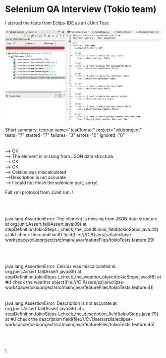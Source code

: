 # Selenium QA Interview (Tokio team)


I started the tests from Eclips-IDE as an JUnit Test:

![Title](./resources/1.JPG)

Short summary:
testrun name="testRunner" project="tokioproject" tests="7" started="7" failures="3" errors="0" ignored="0" \
<testsuite name="testRun.testRunner" time="6.226"> \
<testsuite name="Tokio team" time="6.226"> \
<testcase name="I want to check the city field" classname="Tokio team" time="4.834"/> --> OK\
<testcase name="I want to check the conditionID field" classname="Tokio team" time="0.282"> --> The element is missing from JSON data structure.\
<testcase name="I want to check the condition field" classname="Tokio team" time="0.204"/> --> OK\
<testcase name="I want to check the icon field" classname="Tokio team" time="0.258"/> --> OK\
<testcase name="I want to check the weather object" classname="Tokio team" time="0.2">--> Celsius was miscalculated\
<testcase name="I want to check the description field" classname="Tokio team" time="0.216"> -->Description is not accurate\
<testcase name="I want to check Sydneys weather date and time" classname="Tokio team" time="0.232"/> --> I could not finish the selenium part, sorry\

Full xml protocol from JUnit run:
<testrun name="testRunner" project="tokioproject" tests="7" started="7" failures="3" errors="0" ignored="0">\  
<testsuite name="testRun.testRunner" time="6.226">\
<testsuite name="Tokio team" time="6.226">\
<testcase name="I want to check the city field" classname="Tokio team" time="4.834"/>\
<testcase name="I want to check the conditionID field" classname="Tokio team" time="0.282">\
<failure>java.lang.AssertionError: The element is missing from JSON data structure. at org.junit.Assert.fail(Assert.java:89) at stepDefinition.tokioSteps.i_check_the_conditionid_field(tokioSteps.java:48) at ✽.I check the conditionID field(file:///C:/Users/szila/eclipse-workspace/tokioproject/src/main/java/featureFiles/tokioTests.feature:29) </failure> \
</testcase> \
<testcase name="I want to check the condition field" classname="Tokio team" time="0.204"/> \
<testcase name="I want to check the icon field" classname="Tokio team" time="0.258"/> \
<testcase name="I want to check the weather object" classname="Tokio team" time="0.2"> \
<failure>java.lang.AssertionError: Celsius was miscalculated at org.junit.Assert.fail(Assert.java:89) at stepDefinition.tokioSteps.i_check_the_weather_object(tokioSteps.java:68) at ✽.I check the weather object(file:///C:/Users/szila/eclipse-workspace/tokioproject/src/main/java/featureFiles/tokioTests.feature:41) </failure> \
</testcase> \
<testcase name="I want to check the description field" classname="Tokio team" time="0.216"> \
<failure>java.lang.AssertionError: Description is not accurate at org.junit.Assert.fail(Assert.java:89) at \ stepDefinition.tokioSteps.i_check_the_description_field(tokioSteps.java:79) at ✽.I check the description field(file:///C:/Users/szila/eclipse-workspace/tokioproject/src/main/java/featureFiles/tokioTests.feature:45) </failure> \
</testcase> \
<testcase name="I want to check Sydneys weather date and time" classname="Tokio team" time="0.232"/> \
</testsuite> \
</testsuite> \
</testrun> \
